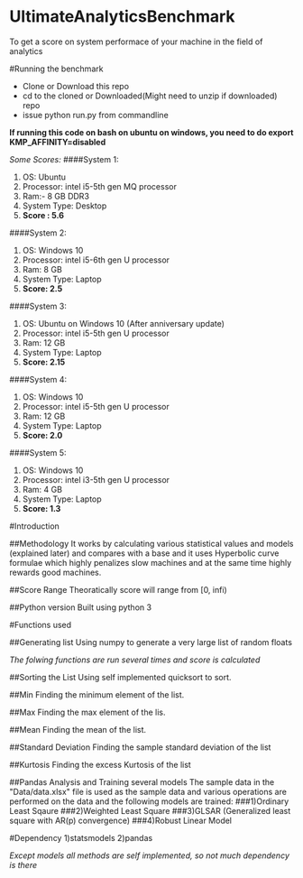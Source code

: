 
# UltimateAnalyticsBenchmark
To get a score on system performace of your machine in the field of analytics

#Running the benchmark
* Clone or Download this repo
* cd to the cloned or Downloaded(Might need to unzip if downloaded) repo
*  issue python run.py from commandline

**If running this code on bash on ubuntu on windows, you need to do export KMP_AFFINITY=disabled**

*Some Scores:*
####System 1:
1.	OS: Ubuntu
2.	Processor: intel i5-5th gen MQ processor
3.	Ram:- 8 GB DDR3
4.	System Type: Desktop
5.	**Score : 5.6**

####System 2:
1.	OS: Windows 10
2.	Processor: intel i5-6th gen U processor
3.	Ram: 8 GB
4.	System Type: Laptop
5.	**Score: 2.5**


####System 3:
1.	OS: Ubuntu on Windows 10 (After anniversary update)
2.	Processor: intel i5-5th gen U processor
3.	Ram: 12 GB
4.	System Type: Laptop
5.	**Score: 2.15**

####System 4:
1.	OS: Windows 10
2.	Processor: intel i5-5th gen U processor
3.	Ram: 12 GB
4.	System Type: Laptop
5.	**Score: 2.0**

####System 5:
1.	OS: Windows 10
2.	Processor: intel i3-5th gen U processor
3.	Ram: 4 GB
4.	System Type: Laptop
5.	**Score: 1.3**




#Introduction

##Methodology
It works by calculating various statistical values and models (explained later) and compares with a base and it uses Hyperbolic curve formulae which highly penalizes slow machines and at the same time highly rewards good machines. 


##Score Range
Theoratically score will range from [0, infi)

##Python version
Built using python 3


#Functions used

##Generating list
Using numpy to generate a very large list of random floats

*The folwing functions are run several times and score is calculated*

##Sorting the List
Using self implemented quicksort to sort.

##Min
Finding the minimum element of the list.

##Max
Finding the max element of the lis.

##Mean
Finding the mean of the list.

##Standard Deviation 
Finding the sample standard deviation of the list

##Kurtosis
Finding the excess Kurtosis of the list

##Pandas Analysis and Training several models
The sample data in the "Data/data.xlsx" file is used as the sample data and various operations are performed on the data and the following models are trained:
###1)Ordinary Least Sqaure
###2)Weighted Least Square
###3)GLSAR (Generalized least square with AR(p) convergence)
###4)Robust Linear Model

#Dependency
1)statsmodels
2)pandas

*Except models all methods are self implemented, so not much dependency is there*


